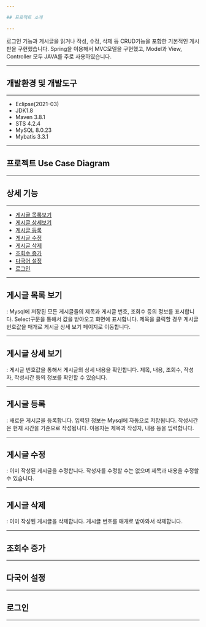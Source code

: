```yaml
---

## 프로젝트 소개

---
```


로그인 기능과 게시글을 읽거나 작성, 수정, 삭제 등 CRUD기능을 포함한 기본적인 게시판을 구현했습니다. 
Spring을 이용해서 MVC모델을 구현했고, Model과 View, Controller 모두 JAVA를 주로 사용하였습니다. 

---

## 개발환경 및 개발도구

---

- Eclipse(2021-03)
- JDK1.8
- Maven 3.8.1
- STS 4.2.4
- MySQL 8.0.23
- Mybatis 3.3.1

---

## 프로젝트 Use Case Diagram

---

## 상세 기능

---

- [게시글 목록보기](#게시글-목록-보기)
- [게시글 상세보기](#게시글-상세-보기)
- [게시글 등록](#게시글-등록)
- [게시글 수정](#게시글-수정)
- [게시글 삭제](#게시글-삭제)
- [조회수 증가](#조회수-증가)
- [다국어 설정](#다국어-설정)
- [로그인](#로그인)

---

## 게시글 목록 보기

: Mysql에 저장된 모든 게시글들의 제목과 게시글 번호, 조회수 등의 정보를 표시합니다.
Select구문을 통해서 값을 받아오고 화면에 표시합니다.
제목을 클릭할 경우 게시글 번호값을 매개로 게시글 상세 보기 페이지로 이동합니다.

---


## 게시글 상세 보기

: 게시글 번호값을 통해서 게시글의 상세 내용을 확인합니다.
제목, 내용, 조회수, 작성자, 작성시간 등의 정보를 확인할 수 있습니다.

---

## 게시글 등록

: 새로운 게시글을 등록합니다.
입력된 정보는 Mysql에 자동으로 저장됩니다.
작성시간은 현재 시간을 기준으로 작성됩니다.
이용자는 제목과 작성자, 내용 등을 입력합니다.

---

## 게시글 수정

: 이미 작성된 게시글을 수정합니다.
작성자를 수정할 수는 없으며 제목과 내용을 수정할 수 있습니다.

---

## 게시글 삭제

: 이미 작성된 게시글을 삭제합니다.
게시글 번호를 매개로 받아와서 삭제합니다.

---

## 조회수 증가

---

## 다국어 설정

---

## 로그인

---
